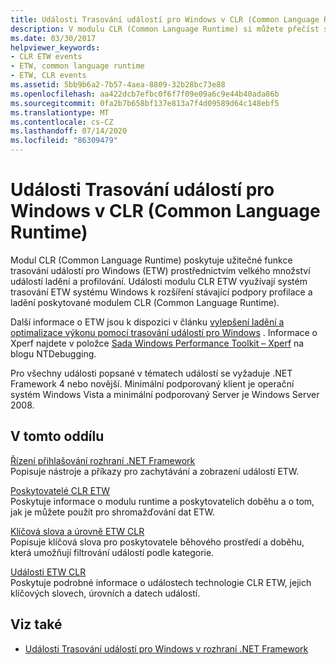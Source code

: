 ```yaml
---
title: Události Trasování událostí pro Windows v CLR (Common Language Runtime)
description: V modulu CLR (Common Language Runtime) si můžete přečíst souhrn a zobrazit odkazy týkající se událostí trasování událostí pro Windows (ETW).
ms.date: 03/30/2017
helpviewer_keywords:
- CLR ETW events
- ETW, common language runtime
- ETW, CLR events
ms.assetid: 5bb9b6a2-7b57-4aea-8809-32b28bc73e88
ms.openlocfilehash: aa422dcb7efbc0f6f7f09e09a6c9e44b40ada86b
ms.sourcegitcommit: 0fa2b7b658bf137e813a7f4d09589d64c148ebf5
ms.translationtype: MT
ms.contentlocale: cs-CZ
ms.lasthandoff: 07/14/2020
ms.locfileid: "86309479"
---
```

# <a name="etw-events-in-the-common-language-runtime"></a>Události Trasování událostí pro Windows v CLR (Common Language Runtime)
Modul CLR (Common Language Runtime) poskytuje užitečné funkce trasování událostí pro Windows (ETW) prostřednictvím velkého množství událostí ladění a profilování. Události modulu CLR ETW využívají systém trasování ETW systému Windows k rozšíření stávající podpory profilace a ladění poskytované modulem CLR (Common Language Runtime).  
  
 Další informace o ETW jsou k dispozici v článku [vylepšení ladění a optimalizace výkonu pomocí trasování událostí pro Windows](https://docs.microsoft.com/archive/msdn-magazine/2007/april/event-tracing-improve-debugging-and-performance-tuning-with-etw) . Informace o Xperf najdete v položce [Sada Windows Performance Toolkit – Xperf](https://docs.microsoft.com/archive/blogs/ntdebugging/windows-performance-toolkit-xperf) na blogu NTDebugging.  
  
 Pro všechny události popsané v tématech událostí se vyžaduje .NET Framework 4 nebo novější. Minimální podporovaný klient je operační systém Windows Vista a minimální podporovaný Server je Windows Server 2008.  
  
## <a name="in-this-section"></a>V tomto oddílu  
 [Řízení přihlašování rozhraní .NET Framework](controlling-logging.md)  
 Popisuje nástroje a příkazy pro zachytávání a zobrazení událostí ETW.  
  
 [Poskytovatelé CLR ETW](clr-etw-providers.md)  
 Poskytuje informace o modulu runtime a poskytovatelích doběhu a o tom, jak je můžete použít pro shromažďování dat ETW.  
  
 [Klíčová slova a úrovně ETW CLR](clr-etw-keywords-and-levels.md)  
 Popisuje klíčová slova pro poskytovatele běhového prostředí a doběhu, která umožňují filtrování událostí podle kategorie.  
  
 [Události ETW CLR](clr-etw-events.md)  
 Poskytuje podrobné informace o událostech technologie CLR ETW, jejich klíčových slovech, úrovních a datech událostí.  
  
## <a name="see-also"></a>Viz také

- [Události Trasování událostí pro Windows v rozhraní .NET Framework](etw-events.md)
